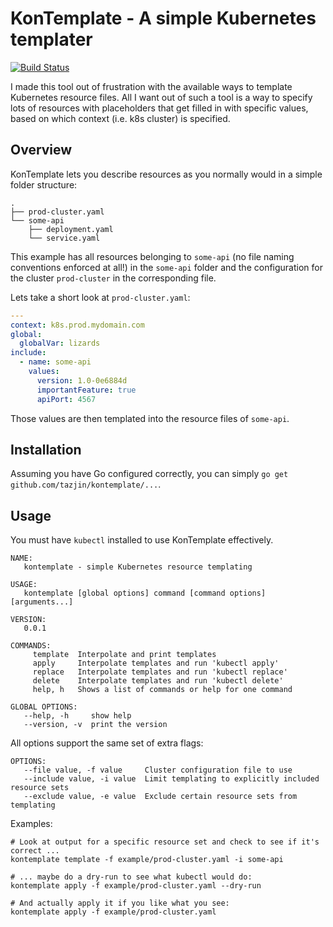 KonTemplate - A simple Kubernetes templater
===========================================

[![Build Status](https://travis-ci.org/tazjin/kontemplate.svg?branch=master)](https://travis-ci.org/tazjin/kontemplate)

I made this tool out of frustration with the available ways to template Kubernetes resource files. All I want out of
such a tool is a way to specify lots of resources with placeholders that get filled in with specific values, based on
which context (i.e. k8s cluster) is specified.

## Overview

KonTemplate lets you describe resources as you normally would in a simple folder structure:

```
.
├── prod-cluster.yaml
└── some-api
    ├── deployment.yaml
    └── service.yaml
```

This example has all resources belonging to `some-api` (no file naming conventions enforced at all!) in the `some-api`
folder and the configuration for the cluster `prod-cluster` in the corresponding file.

Lets take a short look at `prod-cluster.yaml`:

```yaml
---
context: k8s.prod.mydomain.com
global:
  globalVar: lizards
include:
  - name: some-api
    values:
      version: 1.0-0e6884d
      importantFeature: true
      apiPort: 4567
```

Those values are then templated into the resource files of `some-api`.

## Installation

Assuming you have Go configured correctly, you can simply `go get github.com/tazjin/kontemplate/...`.

## Usage

You must have `kubectl` installed to use KonTemplate effectively.

```
NAME:
   kontemplate - simple Kubernetes resource templating

USAGE:
   kontemplate [global options] command [command options] [arguments...]

VERSION:
   0.0.1

COMMANDS:
     template  Interpolate and print templates
     apply     Interpolate templates and run 'kubectl apply'
     replace   Interpolate templates and run 'kubectl replace'
     delete    Interpolate templates and run 'kubectl delete'
     help, h   Shows a list of commands or help for one command

GLOBAL OPTIONS:
   --help, -h     show help
   --version, -v  print the version
```

All options support the same set of extra flags:

```
OPTIONS:
   --file value, -f value     Cluster configuration file to use
   --include value, -i value  Limit templating to explicitly included resource sets
   --exclude value, -e value  Exclude certain resource sets from templating
```

Examples:

```
# Look at output for a specific resource set and check to see if it's correct ...
kontemplate template -f example/prod-cluster.yaml -i some-api

# ... maybe do a dry-run to see what kubectl would do:
kontemplate apply -f example/prod-cluster.yaml --dry-run

# And actually apply it if you like what you see:
kontemplate apply -f example/prod-cluster.yaml
```